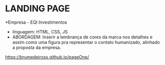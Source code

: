 LANDING PAGE
=================
<!--ts-->
   *Empresa - EQI Investimentos
   
<!--ts-->
  
   * linguagem: HTML, CSS, JS
   * ABORDAGEM: Inserir a lembrança de cores da marca nos detalhes e assim como uma figura pra representar o contato humanizado, alinhado a proposta da empresa.

https://brumedeiross.github.io/pageOne/

